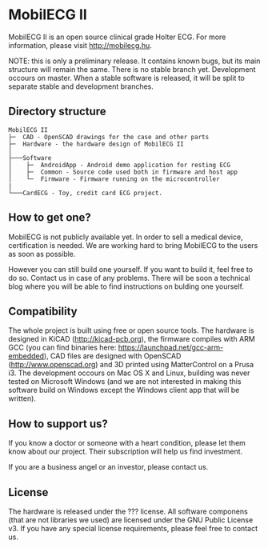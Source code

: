 MobilECG II
===========

MobilECG II is an open source clinical grade Holter ECG. For more information, please visit http://mobilecg.hu.

NOTE: this is only a preliminary release. It contains known bugs, but its main structure will remain the same. There is no stable branch yet. Development occours on master. When a stable software is released, it will be split to separate stable and development branches.

Directory structure
-------------------
```
MobilECG II
├─  CAD - OpenSCAD drawings for the case and other parts
├─  Hardware - the hardware design of MobilECG II
│
├───Software
│    ├─  AndroidApp - Android demo application for resting ECG
│    ├─  Common - Source code used both in firmware and host app
│    └─  Firmware - Firmware running on the microcontroller
|
└───CardECG - Toy, credit card ECG project.

```

How to get one?
---------------

MobilECG is not publicly available yet. In order to sell a medical device, certification is needed. We are working hard to bring MobilECG to the users as soon as possible.

However you can still build one yourself. If you want to build it, feel free to do so. Contact us in case of any problems. There will be soon a technical blog where you will be able to find instructions on bulding one yourself.

Compatibility
-------------

The whole project is built using free or open source tools. The hardware is designed in KiCAD (http://kicad-pcb.org), the firmware compiles with ARM GCC (you can find binaries here: https://launchpad.net/gcc-arm-embedded), CAD files are designed with OpenSCAD (http://www.openscad.org) and 3D printed using MatterControl on a Prusa i3. The development occours on Mac OS X and Linux, building was never tested on Microsoft Windows (and we are not interested in making this software build on Windows except the Windows client app that will be written).

How to support us?
------------------

If you know a doctor or someone with a heart condition, please let them know about our project. Their subscription will help us find investment.

If you are a business angel or an investor, please contact us.

License
-------

The hardware is released under the ??? license. All software componens (that are not libraries we used) are licensed under the GNU Public License v3. If you have any special license requirements, please feel free to contact us.